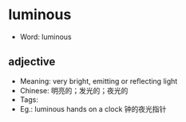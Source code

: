 # luminous

- Word: luminous

## adjective

- Meaning: very bright, emitting or reflecting light
- Chinese: 明亮的；发光的；夜光的
- Tags: 
- Eg.: luminous hands on a clock 钟的夜光指针

